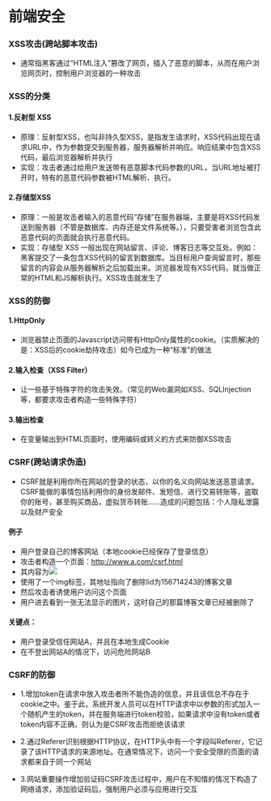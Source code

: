 # 前端安全
### XSS攻击(跨站脚本攻击)
 - 通常指黑客通过“HTML注入”篡改了网页，插入了恶意的脚本，从而在用户浏览网页时，控制用户浏览器的一种攻击
### XSS的分类

#### 1.反射型 XSS
 - 原理：反射型XSS，也叫非持久型XSS，是指发生请求时，XSS代码出现在请求URL中，作为参数提交到服务器，服务器解析并响应。响应结果中包含XSS代码，最后浏览器解析并执行
 - 实现：攻击者通过给用户发送带有恶意脚本代码参数的URL，当URL地址被打开时，特有的恶意代码参数被HTML解析、执行。
#### 2.存储型XSS
 - 原理：一般是攻击者输入的恶意代码“存储”在服务器端，主要是将XSS代码发送到服务器（不管是数据库、内存还是文件系统等。），只要受害者浏览包含此恶意代码的页面就会执行恶意代码。
 - 实现：存储型 XSS 一般出现在网站留言、评论、博客日志等交互处。例如：黑客提交了一条包含XSS代码的留言到数据库。当目标用户查询留言时，那些留言的内容会从服务器解析之后加载出来。浏览器发现有XSS代码，就当做正常的HTML和JS解析执行。XSS攻击就发生了

### XSS的防御
#### 1.HttpOnly
 - 浏览器禁止页面的Javascript访问带有HttpOnly属性的cookie。（实质解决的是：XSS后的cookie劫持攻击）如今已成为一种“标准”的做法

#### 2.输入检查（XSS Filter）
 - 让一些基于特殊字符的攻击失效。（常见的Web漏洞如XSS、SQLInjection等，都要求攻击者构造一些特殊字符）

#### 3.输出检查
 - 在变量输出到HTML页面时，使用编码或转义的方式来防御XSS攻击

### CSRF(跨站请求伪造)
- CSRF就是利用你所在网站的登录的状态，以你的名义向网站发送恶意请求。CSRF能做的事情包括利用你的身份发邮件、发短信、进行交易转账等，盗取你的账号，甚至购买商品，虚拟货币转账......造成的问题包括：个人隐私泄露以及财产安全

#### 例子
- 用户登录自己的博客网站（本地cookie已经保存了登录信息）
- 攻击者构造一个页面：http://www.a.com/csrf.html
- 其内容为<img src="http://blog.sohu.com/manage/entry.do?m=deleted&id=156714243" />
- 使用了一个img标签，其地址指向了删除Iid为156714243的博客文章
- 然后攻击者诱使用户访问这个页面
- 用户进去看到一张无法显示的图片，这时自己的那篇博客文章已经被删除了
#### 关键点：
 - 用户登录受信任网站A，并且在本地生成Cookie
 - 在不登出网站A的情况下，访问危险网站B
### CSRF的防御
 - 1.增加token在请求中放入攻击者所不能伪造的信息，并且该信总不存在于cookie之中。鉴于此，系统开发人员可以在HTTP请求中以参数的形式加入一个随机产生的token，并在服务端进行token校验，如果请求中没有token或者token内容不正确，则认为是CSRF攻击而拒绝该请求

 - 2.通过Referer识别根据HTTP协议，在HTTP头中有一个字段叫Referer，它记录了该HTTP请求的来源地址。在通常情况下，访问一个安全受限的页面的请求都来自于同一个网站

 - 3.网站重要操作增加验证码CSRF攻击过程中，用户在不知情的情况下构造了网络请求，添加验证码后，强制用户必须与应用进行交互
